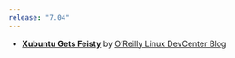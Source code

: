 ```yaml
---
release: "7.04"
---
```


- **[Xubuntu Gets Feisty](http://www.oreillynet.com/linux/blog/2007/05/xubuntu_gets_feisty.html)** by [O’Reilly Linux DevCenter Blog](http://linuxdevcenter.com/linux/)
